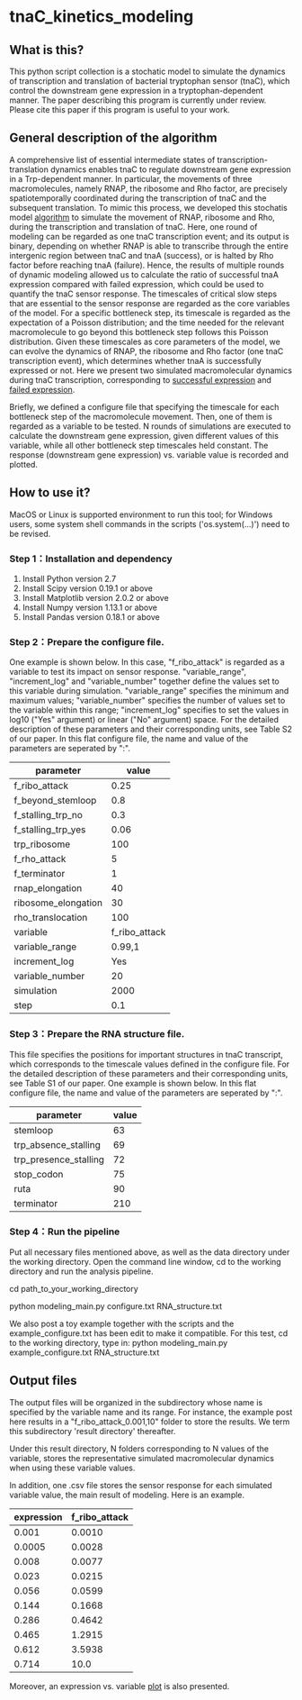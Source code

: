 # tnaC_kinetics_modeling

## What is this?
This python script collection is a stochatic model to simulate the dynamics of transcription and translation of bacterial tryptophan sensor (tnaC), which control the downstream gene expression in a tryptophan-dependent manner. The paper describing this program is currently under review. Please cite this paper if this program is useful to your work.

## General description of the algorithm
A comprehensive list of essential intermediate states of transcription-translation dynamics enables tnaC to regulate downstream gene expression in a Trp-dependent manner. In particular, the movements of three macromolecules, namely RNAP, the ribosome and Rho factor, are precisely spatiotemporally coordinated during the transcription of tnaC and the subsequent translation. To mimic this process, we developed this stochatis model [algorithm](./image/algorithm.png) to simulate the movement of RNAP, ribosome and Rho, during the transcription and translation of tnaC. Here, one round of modeling can be regarded as one tnaC transcription event; and its output is binary, depending on whether RNAP is able to transcribe through the entire intergenic region between tnaC and tnaA (success), or is halted by Rho factor before reaching tnaA (failure). Hence, the results of multiple rounds of dynamic modeling allowed us to calculate the ratio of successful tnaA expression compared with failed expression, which could be used to quantify the tnaC sensor response. The timescales of critical slow steps that are essential to the sensor response are regarded as the core variables of the model. For a specific bottleneck step, its timescale is regarded as the expectation of a Poisson distribution; and the time needed for the relevant macromolecule to go beyond this bottleneck step follows this Poisson distribution. Given these timescales as core parameters of the model, we can evolve the dynamics of RNAP, the ribosome and Rho factor (one tnaC transcription event), which determines whether tnaA is successfully expressed or not. Here we present two simulated macromolecular dynamics during tnaC transcription, corresponding to [successful expression](./image/Success.png) and [failed expression](./image/Failure.png).

Briefly, we defined a configure file that specifying the timescale for each bottleneck step of the macromolecule movement. Then, one of them is regarded as a variable to be tested. N rounds of simulations are executed to calculate the downstream gene expression, given different values of this variable, while all other bottleneck step timescales held constant. The response (downstream gene expression) vs. variable value is recorded and plotted.

## How to use it?
MacOS or Linux is supported environment to run this tool; for Windows users, some system shell commands in the scripts ('os.system(...)') need to be revised.

### Step 1：Installation and dependency
1. Install Python version 2.7
2. Install Scipy version 0.19.1 or above
3. Install Matplotlib version 2.0.2 or above
4. Install Numpy version 1.13.1 or above
5. Install Pandas version 0.18.1 or above

### Step 2：Prepare the configure file.
One example is shown below. In this case, "f_ribo_attack" is regarded as a variable to test its impact on sensor response. "variable_range", "increment_log" and "variable_number" together define the values set to this variable during simulation. "variable_range" specifies the minimum and maximum values; "variable_number" specifies the number of values set to the variable within this range; "increment_log" specifies to set the values in log10 ("Yes" argument) or linear ("No" argument) space. For the detailed description of these parameters and their corresponding units, see Table S2 of our paper. In this flat configure file, the name and value of the parameters are seperated by ":".

|parameter|value|
|---------|-----|
f_ribo_attack|0.25
f_beyond_stemloop|0.8
f_stalling_trp_no|0.3
f_stalling_trp_yes|0.06
trp_ribosome|100
f_rho_attack|5
f_terminator|1
rnap_elongation|40
ribosome_elongation|30
rho_translocation|100
variable|f_ribo_attack
variable_range|0.99,1
increment_log|Yes
variable_number|20
simulation|2000
step|0.1

### Step 3：Prepare the RNA structure file.
This file specifies the positions for important structures in tnaC transcript, which corresponds to the timescale values defined in the configure file. For the detailed description of these parameters and their corresponding units, see Table S1 of our paper. One example is shown below. In this flat configure file, the name and value of the parameters are seperated by ":".

|parameter|value|
|---------|-----|
stemloop|63
trp_absence_stalling|69
trp_presence_stalling|72
stop_codon|75
ruta|90
terminator|210

### Step 4：Run the pipeline
Put all necessary files mentioned above, as well as the data directory under the working directory.
Open the command line window, cd to the working directory and run the analysis pipeline.

cd path_to_your_working_directory

python modeling_main.py configure.txt RNA_structure.txt

We also post a toy example together with the scripts and the example_configure.txt has been edit to make it compatible. For this test, cd to the working directory, type in: 
python modeling_main.py example_configure.txt RNA_structure.txt

## Output files
The output files will be organized in the subdirectory whose name is specified by the variable name and its range. For instance, the example post here results in a "f_ribo_attack_0.001,10" folder to store the results. We term this subdirectory 'result directory' thereafter.

Under this result directory, N folders corresponding to N values of the variable, stores the representative simulated macromolecular dynamics when using these variable values.

In addition, one .csv file stores the sensor response for each simulated variable value, the main result of modeling. Here is an example.

expression|f_ribo_attack
----------|-------------
0.001|0.0010
0.0005|0.0028
0.008|0.0077
0.023|0.0215
0.056|0.0599
0.144|0.1668
0.286|0.4642
0.465|1.2915
0.612|3.5938
0.714|10.0

Moreover, an expression vs. variable [plot](./image/result.png) is also presented.

